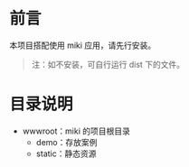 # 前言
本项目搭配使用 miki 应用，请先行安装。

> 注：如不安装，可自行运行 dist 下的文件。

# 目录说明
- wwwroot：miki 的项目根目录
    - demo：存放案例
    - static：静态资源
